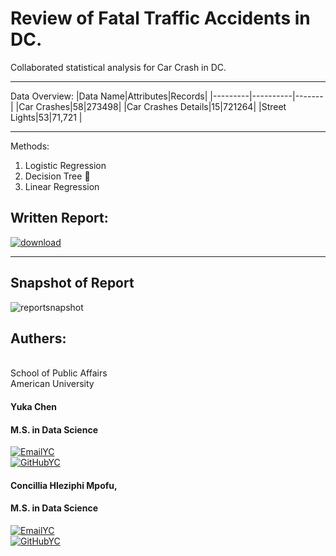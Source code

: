 # Review of Fatal Traffic Accidents in DC.
Collaborated statistical analysis for Car Crash in DC.

-----
Data Overview:
|Data Name|Attributes|Records|
|---------|----------|-------|
|Car Crashes|58|273498|
|Car Crashes Details|15|721264|
|Street Lights|53|71,721 |

----

Methods:

1. Logistic Regression 
2. Decision Tree 🌳
3. Linear Regression 


## Written Report:

[![download](https://custom-icon-badges.demolab.com/badge/-Downlaod-blue?style=for-the-badge&logo=paste&logoColor=white)](https://docs.google.com/document/d/1Gncx452fJkDS8yUaoszYlJGWfDC7kq39CmPoOs4TGtg/export?format=pdf)

----

## Snapshot of Report
![reportsnapshot](https://github.com/yjchen9596/Review-of-Fatal-Traffic-Accidents-in-DC/blob/main/Output/trees.png?raw=true)


## Authers: 

<br />
School of Public Affairs
<br />
American University

#### Yuka Chen <br />
#### M.S. in Data Science <br />

[![EmailYC](https://custom-icon-badges.demolab.com/badge/-Email%20Yuka-teal?style=for-the-badge&logo=mail&logoColor=white)](mailto:yjchen9596@gmail.com?subject=Contact%20from%20GitHub&body=Hi%20Yuka,%0A%0AI%20am%20reaching%20out%20because%20.%20.%20.) <br />
[![GitHubYC](https://custom-icon-badges.demolab.com/badge/-Yuka's%20GitHub-purple?style=for-the-badge&logo=mark-github&logoColor=white)](https://github.com/yjchen9596)


#### Concillia Hleziphi Mpofu, 
#### M.S. in Data Science

[![EmailYC](https://custom-icon-badges.demolab.com/badge/-Email%20Connie-teal?style=for-the-badge&logo=mail&logoColor=white)](mailto:cm0789a@american.edu?subject=Contact%20from%20GitHub&body=Hi%20Yuka,%0A%0AI%20am%20reaching%20out%20because%20.%20.%20.) <br />
[![GitHubYC](https://custom-icon-badges.demolab.com/badge/-Connie's%20GitHub-purple?style=for-the-badge&logo=mark-github&logoColor=white)](https://github.com/ConcilliaHlezi)

